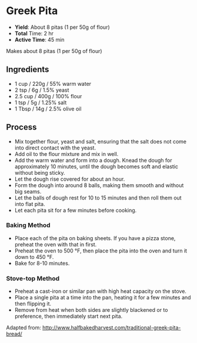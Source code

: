 Greek Pita
==========

* **Yield**: About 8 pitas (1 per 50g of flour)
* **Total** Time: 2 hr
* **Active Time**: 45 min

Makes about 8 pitas (1 per 50g of flour)

## Ingredients

* 1 cup / 220g / 55% warm water
* 2 tsp / 6g / 1.5% yeast
* 2.5 cup / 400g / 100% flour
* 1 tsp / 5g / 1.25% salt
* 1 Tbsp / 14g / 2.5% olive oil

## Process

* Mix together flour, yeast and salt, ensuring that the salt does not come into direct
  contact with the yeast.
* Add oil to the flour mixture and mix in well.
* Add the warm water and form into a dough. Knead the dough for approximately 10 minutes,
  until the dough becomes soft and elastic without being sticky.
* Let the dough rise covered for about an hour.
* Form the dough into around 8 balls, making them smooth and without big seams.
* Let the balls of dough rest for 10 to 15 minutes and then roll them out into
  flat pita.
* Let each pita sit for a few minutes before cooking.

### Baking Method

* Place each of the pita on baking sheets. If you have a pizza stone, preheat the oven with that
  in first.
* Preheat the oven to 500 °F, then place the pita into the oven and turn it down to 450 °F.
* Bake for 8-10 minutes.

### Stove-top Method

* Preheat a cast-iron or similar pan with high heat capacity on the stove.
* Place a single pita at a time into the pan, heating it for a few minutes and then flipping
  it.
* Remove from heat when both sides are slightly blackened or to preference, then immediately
  start next pita.

Adapted from: http://www.halfbakedharvest.com/traditional-greek-pita-bread/
